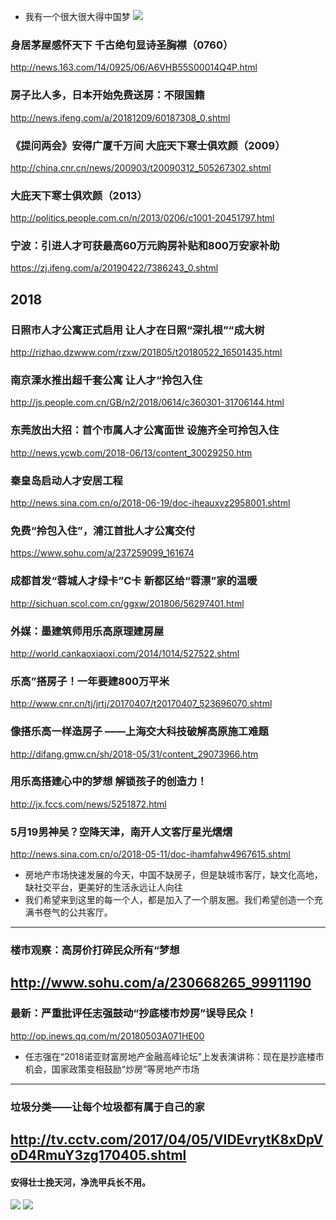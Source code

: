 - 我有一个很大很大得中国梦
![](https://img10.360buyimg.com/imgzone/jfs/t5833/290/7929764154/53212/7d80afa2/597426adN37ec11fd.jpg)
### 身居茅屋感怀天下 千古绝句显诗圣胸襟（0760）
http://news.163.com/14/0925/06/A6VHB55S00014Q4P.html
### 房子比人多，日本开始免费送房：不限国籍
http://news.ifeng.com/a/20181209/60187308_0.shtml
### 《提问两会》安得广厦千万间 大庇天下寒士俱欢颜（2009）
http://china.cnr.cn/news/200903/t20090312_505267302.shtml
### 大庇天下寒士俱欢颜（2013）
http://politics.people.com.cn/n/2013/0206/c1001-20451797.html
### 宁波：引进人才可获最高60万元购房补贴和800万安家补助
https://zj.ifeng.com/a/20190422/7386243_0.shtml
## 2018
### 日照市人才公寓正式启用 让人才在日照“深扎根”“成大树
http://rizhao.dzwww.com/rzxw/201805/t20180522_16501435.html
### 南京溧水推出超千套公寓 让人才“拎包入住
http://js.people.com.cn/GB/n2/2018/0614/c360301-31706144.html
### 东莞放出大招：首个市属人才公寓面世 设施齐全可拎包入住
http://news.ycwb.com/2018-06/13/content_30029250.htm
### 秦皇岛启动人才安居工程
http://news.sina.com.cn/o/2018-06-19/doc-iheauxvz2958001.shtml
### 免费“拎包入住”，浦江首批人才公寓交付
https://www.sohu.com/a/237259099_161674
### 成都首发“蓉城人才绿卡”C卡 新都区给“蓉漂”家的温暖
http://sichuan.scol.com.cn/ggxw/201806/56297401.html
### 外媒：墨建筑师用乐高原理建房屋
http://world.cankaoxiaoxi.com/2014/1014/527522.shtml
### 乐高”搭房子！一年要建800万平米
http://www.cnr.cn/tj/jrtj/20170407/t20170407_523696070.shtml
### 像搭乐高一样造房子 ——上海交大科技破解高原施工难题
http://difang.gmw.cn/sh/2018-05/31/content_29073966.htm
### 用乐高搭建心中的梦想 解锁孩子的创造力！
http://jx.fccs.com/news/5251872.html
### 5月19男神吴？空降天津，南开人文客厅星光熠熠
http://news.sina.com.cn/o/2018-05-11/doc-ihamfahw4967615.shtml
- 房地产市场快速发展的今天，中国不缺房子，但是缺城市客厅，缺文化高地，缺社交平台，更美好的生活永远让人向往
- 我们希望来到这里的每一个人，都是加入了一个朋友圈。我们希望创造一个充满书卷气的公共客厅。
---
### 楼市观察：高房价打碎民众所有“梦想
http://www.sohu.com/a/230668265_99911190
---
### 最新：严重批评任志强鼓动“抄底楼市炒房”误导民众！
http://op.inews.qq.com/m/20180503A071HE00
- 任志强在“2018诺亚财富房地产金融高峰论坛”上发表演讲称：现在是抄底楼市机会，国家政策变相鼓励“炒房”等房地产市场
---
### 垃圾分类——让每个垃圾都有属于自己的家
http://tv.cctv.com/2017/04/05/VIDEvrytK8xDpVoD4RmuY3zg170405.shtml
![]()
---
#### 安得壮士挽天河，净洗甲兵长不用。
![](http://www.xinhuanet.com/photo/2018-05/17/129875102_15265584583721n.jpg)
![](https://img.fireden.net/a/image/1460/25/1460254457980.jpg)